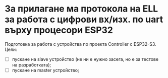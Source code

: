 # За прилагане ма протокола на ELL за работа с цифрови вх/изх. по uart върху процесори ESP32
Подготовка за работа с устройства по проекта Controller с ESP32-S3.  
Цели:
- [ ] пускане на slave устройство (не ни е нужно засега, но е за тестове на разработката);
- [ ] пускане на master устройство;